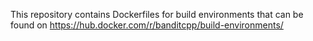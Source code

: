 This repository contains Dockerfiles for build environments
that can be found on https://hub.docker.com/r/banditcpp/build-environments/
